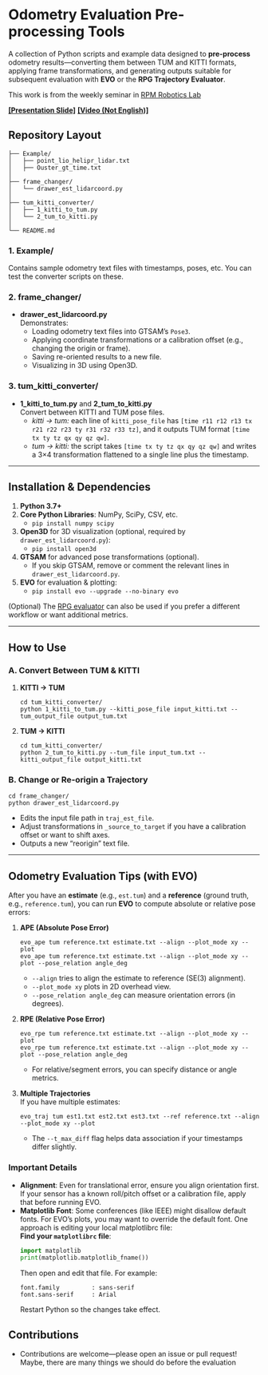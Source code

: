 # Odometry Evaluation Pre-processing Tools

A collection of Python scripts and example data designed to **pre-process** odometry results—converting them between TUM and KITTI formats, applying frame transformations, and generating outputs suitable for subsequent evaluation with **EVO** or the **RPG Trajectory Evaluator**.

This work is from the weekly seminar in [RPM Robotics Lab](rpm.snu.ac.kr) 

[**[Presentation Slide]**](https://docs.google.com/presentation/d/1LleCGPfmTO9QTyUhobA91vqfQg9bl1dZiIF6sGG7pB8/edit?slide=id.g347e91bd317_0_699#slide=id.g347e91bd317_0_699) [**[Video (Not English)]**](https://www.youtube.com/watch?v=nl38J9__txo)

## Repository Layout

```
├── Example/
│   ├── point_lio_helipr_lidar.txt
│   ├── Ouster_gt_time.txt
│
├── frame_changer/
│   └── drawer_est_lidarcoord.py
│
├── tum_kitti_converter/
│   ├── 1_kitti_to_tum.py
│   └── 2_tum_to_kitti.py
│
└── README.md
```

### 1. Example/
Contains sample odometry text files with timestamps, poses, etc. You can test the converter scripts on these.

### 2. frame_changer/
- **drawer_est_lidarcoord.py**  
  Demonstrates:
  - Loading odometry text files into GTSAM’s `Pose3`.
  - Applying coordinate transformations or a calibration offset (e.g., changing the origin or frame).
  - Saving re-oriented results to a new file.
  - Visualizing in 3D using Open3D.

### 3. tum_kitti_converter/
- **1_kitti_to_tum.py** and **2_tum_to_kitti.py**  
  Convert between KITTI and TUM pose files.  
  - *kitti → tum:* each line of `kitti_pose_file` has `[time r11 r12 r13 tx r21 r22 r23 ty r31 r32 r33 tz]`, and it outputs TUM format `[time tx ty tz qx qy qz qw]`.  
  - *tum → kitti:* the script takes `[time tx ty tz qx qy qz qw]` and writes a 3×4 transformation flattened to a single line plus the timestamp.

---

## Installation & Dependencies

1. **Python 3.7+**  
2. **Core Python Libraries**: NumPy, SciPy, CSV, etc.  
   - `pip install numpy scipy`
3. **Open3D** for 3D visualization (optional, required by `drawer_est_lidarcoord.py`):  
   - `pip install open3d`
4. **GTSAM** for advanced pose transformations (optional).  
   - If you skip GTSAM, remove or comment the relevant lines in `drawer_est_lidarcoord.py`.
5. **EVO** for evaluation & plotting:  
   - `pip install evo --upgrade --no-binary evo`

(Optional) The [RPG evaluator](https://github.com/uzh-rpg/rpg_trajectory_evaluation) can also be used if you prefer a different workflow or want additional metrics.

---

## How to Use

### A. Convert Between TUM & KITTI

1. **KITTI → TUM**  
   ```
   cd tum_kitti_converter/
   python 1_kitti_to_tum.py --kitti_pose_file input_kitti.txt --tum_output_file output_tum.txt
   ```
2. **TUM → KITTI**  
   ```
   cd tum_kitti_converter/
   python 2_tum_to_kitti.py --tum_file input_tum.txt --kitti_output_file output_kitti.txt
   ```

### B. Change or Re-origin a Trajectory

```
cd frame_changer/
python drawer_est_lidarcoord.py
```
- Edits the input file path in `traj_est_file`. 
- Adjust transformations in `_source_to_target` if you have a calibration offset or want to shift axes.
- Outputs a new “reorigin” text file.

---

## Odometry Evaluation Tips (with EVO)

After you have an **estimate** (e.g., `est.tum`) and a **reference** (ground truth, e.g., `reference.tum`), you can run **EVO** to compute absolute or relative pose errors:

1. **APE (Absolute Pose Error)**  
   ```
   evo_ape tum reference.txt estimate.txt --align --plot_mode xy --plot
   evo_ape tum reference.txt estimate.txt --align --plot_mode xy --plot --pose_relation angle_deg
   ```
   - `--align` tries to align the estimate to reference (SE(3) alignment).
   - `--plot_mode xy` plots in 2D overhead view.
   - `--pose_relation angle_deg` can measure orientation errors (in degrees).

2. **RPE (Relative Pose Error)**  
   ```
   evo_rpe tum reference.txt estimate.txt --align --plot_mode xy --plot
   evo_rpe tum reference.txt estimate.txt --align --plot_mode xy --plot --pose_relation angle_deg
   ```
   - For relative/segment errors, you can specify distance or angle metrics.

3. **Multiple Trajectories**  
   If you have multiple estimates:
   ```
   evo_traj tum est1.txt est2.txt est3.txt --ref reference.txt --align --plot_mode xy --plot
   ```
   - The `--t_max_diff` flag helps data association if your timestamps differ slightly.

### Important Details

- **Alignment**: Even for translational error, ensure you align orientation first. If your sensor has a known roll/pitch offset or a calibration file, apply that before running EVO.  
- **Matplotlib Font**: Some conferences (like IEEE) might disallow default fonts. For EVO’s plots, you may want to override the default font. One approach is editing your local matplotlibrc file:  
**Find your `matplotlibrc` file**:
   ```python
   import matplotlib
   print(matplotlib.matplotlib_fname())
   ```
   Then open and edit that file. For example:
   ```
   font.family         : sans-serif
   font.sans-serif     : Arial
   ```
   Restart Python so the changes take effect.
   
## Contributions
- Contributions are welcome—please open an issue or pull request! Maybe, there are many things we should do before the evaluation
